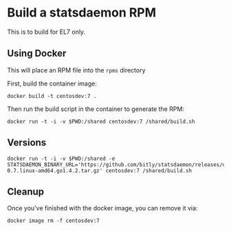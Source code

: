 # Build a statsdaemon RPM

This is to build for EL7 only.

## Using Docker

This will place an RPM file into the `rpms` directory

First, build the container image:

```
docker build -t centosdev:7 .
```

Then run the build script in the container to generate the RPM:

```
docker run -t -i -v $PWD:/shared centosdev:7 /shared/build.sh
```

## Versions


```
docker run -t -i -v $PWD:/shared -e STATSDAEMON_BINARY_URL='https://github.com/bitly/statsdaemon/releases/download/v0.7/statsdaemon-0.7.linux-amd64.go1.4.2.tar.gz' centosdev:7 /shared/build.sh 
```

## Cleanup

Once you've finished with the docker image, you can remove it via:

```
docker image rm -f centosdev:7
```

